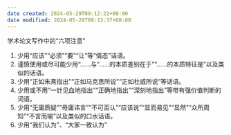 ```yaml
---
date created: 2024-05-29T09:12:22+08:00
date modified: 2024-05-29T09:13:37+08:00
---
```

学术论文写作中的“六项注意”
1. 少用“应该”“必须”“要”“让”等“情态”话语。
2. 谨慎使用或尽可能少用“……与“……的本质差别在于”“……的本质特征是”以及类似的话语。
3. 少用“正如朱熹指出”“正如马克思所说”“正如杜威所说”等话语。
4. 少用或不用“一针见血地指出”“正确地指出”“深刻地指出”等带有强价值判断的词语。
5. 少用“无庸质疑”“毋庸讳言”“不可否认”“应该说”“显而易见”“显然”“众所周知”“不言而喻”以及类似的口水话语。
6. 少用“我们认为”、“大家一致认为”